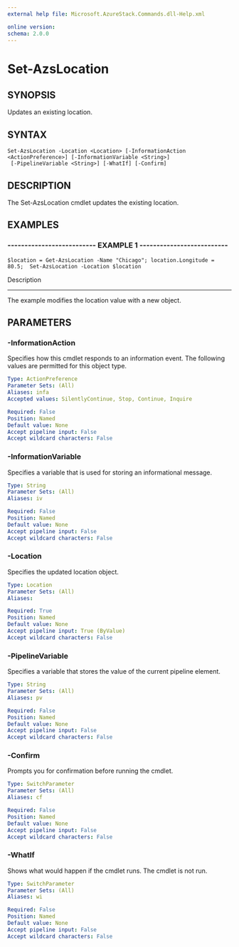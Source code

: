 ```yaml
---
external help file: Microsoft.AzureStack.Commands.dll-Help.xml

online version: 
schema: 2.0.0
---
```


# Set-AzsLocation

## SYNOPSIS
Updates an existing location.

## SYNTAX

```
Set-AzsLocation -Location <Location> [-InformationAction <ActionPreference>] [-InformationVariable <String>]
 [-PipelineVariable <String>] [-WhatIf] [-Confirm]
```

## DESCRIPTION
The Set-AzsLocation cmdlet updates the existing location.

## EXAMPLES

### -------------------------- EXAMPLE 1 --------------------------
```
$location = Get-AzsLocation -Name "Chicago"; location.Longitude = 80.5;  Set-AzsLocation -Location $location
```

Description

-----------

The example modifies the location value with a new object.

## PARAMETERS

### -InformationAction
Specifies how this cmdlet responds to an information event. The following values are permitted for this object type.

```yaml
Type: ActionPreference
Parameter Sets: (All)
Aliases: infa
Accepted values: SilentlyContinue, Stop, Continue, Inquire

Required: False
Position: Named
Default value: None
Accept pipeline input: False
Accept wildcard characters: False
```

### -InformationVariable
Specifies a variable that is used for storing an informational message.

```yaml
Type: String
Parameter Sets: (All)
Aliases: iv

Required: False
Position: Named
Default value: None
Accept pipeline input: False
Accept wildcard characters: False
```

### -Location
Specifies the updated location object.

```yaml
Type: Location
Parameter Sets: (All)
Aliases: 

Required: True
Position: Named
Default value: None
Accept pipeline input: True (ByValue)
Accept wildcard characters: False
```

### -PipelineVariable
Specifies a variable that stores the value of the current pipeline element.

```yaml
Type: String
Parameter Sets: (All)
Aliases: pv

Required: False
Position: Named
Default value: None
Accept pipeline input: False
Accept wildcard characters: False
```

### -Confirm
Prompts you for confirmation before running the cmdlet.

```yaml
Type: SwitchParameter
Parameter Sets: (All)
Aliases: cf

Required: False
Position: Named
Default value: None
Accept pipeline input: False
Accept wildcard characters: False
```

### -WhatIf
Shows what would happen if the cmdlet runs.
The cmdlet is not run.

```yaml
Type: SwitchParameter
Parameter Sets: (All)
Aliases: wi

Required: False
Position: Named
Default value: None
Accept pipeline input: False
Accept wildcard characters: False
```


